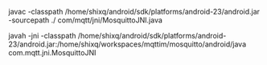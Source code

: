 javac -classpath /home/shixq/android/sdk/platforms/android-23/android.jar -sourcepath ./ com/mqtt/jni/MosquittoJNI.java

javah -jni -classpath /home/shixq/android/sdk/platforms/android-23/android.jar:/home/shixq/workspaces/mqttim/mosquitto/android/java com.mqtt.jni.MosquittoJNI